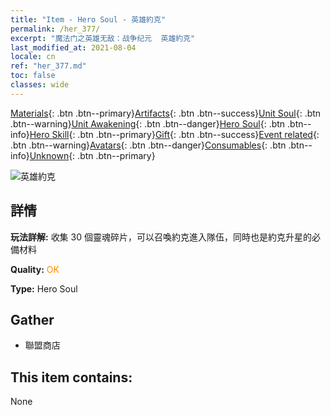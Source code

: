```yaml
---
title: "Item - Hero Soul - 英雄約克"
permalink: /her_377/
excerpt: "魔法门之英雄无敌：战争纪元  英雄約克"
last_modified_at: 2021-08-04
locale: cn
ref: "her_377.md"
toc: false
classes: wide
---
```

 [Materials](/ItemsCN/){: .btn .btn--primary}[Artifacts](/ItemsCN/Artifacts/){: .btn .btn--success}[Unit Soul](/ItemsCN/UnitSoul/){: .btn .btn--warning}[Unit Awakening](/ItemsCN/UnitAwakening/){: .btn .btn--danger}[Hero Soul](/ItemsCN/HeroSoul/){: .btn .btn--info}[Hero Skill](/ItemsCN/HeroSkill/){: .btn .btn--primary}[Gift](/ItemsCN/Gift/){: .btn .btn--success}[Event related](/ItemsCN/Events/){: .btn .btn--warning}[Avatars](/ItemsCN/Avatars/){: .btn .btn--danger}[Consumables](/ItemsCN/Consumables/){: .btn .btn--info}[Unknown](/ItemsCN/Unknown/){: .btn .btn--primary}

 ![英雄約克](/images/h/h_Yog.jpg)

## 詳情
 **玩法詳解:** 收集 30 個靈魂碎片，可以召喚約克進入隊伍，同時也是約克升星的必備材料

 **Quality:** <span style="color: #FF8C00">OK</span>

 **Type:** Hero Soul

## Gather

*    聯盟商店 

## This item contains:

  None

